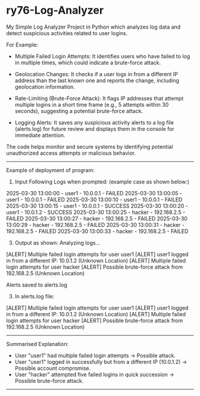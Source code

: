 # ry76-Log-Analyzer

My Simple Log Analyzer Project in Python which analyzes log data and detect suspicious activities related to user logins.

For Example:

- Multiple Failed Login Attempts: It identifies users who have failed to log in multiple times, which could indicate a brute-force attack.

- Geolocation Changes: It checks if a user logs in from a different IP address than the last known one and reports the change, including geolocation information.

- Rate-Limiting (Brute-Force Attack): It flags IP addresses that attempt multiple logins in a short time frame (e.g., 5 attempts within 30 seconds), suggesting a potential brute-force attack.

- Logging Alerts: It saves any suspicious activity alerts to a log file (alerts.log) for future review and displays them in the console for immediate attention.

The code helps monitor and secure systems by identifying potential unauthorized access attempts or malicious behavior.
_________________________________________________________________________________________________________________________________________________________________________
Example of deployment of program:

1. Input Following Logs when prompted:
(example case as shown below:)

2025-03-30 13:00:00 - user1 - 10.0.0.1 - FAILED‎ 
2025-03-30 13:00:05 - user1 - 10.0.0.1 - FAILED‎ 
2025-03-30 13:00:10 - user1 - 10.0.0.1 - FAILED‎ 
2025-03-30 13:00:15 - user1 - 10.0.0.1 - SUCCESS‎ 
2025-03-30 13:00:20 - user1 - 10.0.1.2 - SUCCESS‎ 
2025-03-30 13:00:25 - hacker - 192.168.2.5 - FAILED‎ 
2025-03-30 13:00:27 - hacker - 192.168.2.5 - FAILED‎ 
2025-03-30 13:00:29 - hacker - 192.168.2.5 - FAILED‎ 
2025-03-30 13:00:31 - hacker - 192.168.2.5 - FAILED‎ 
2025-03-30 13:00:33 - hacker - 192.168.2.5 - FAILED‎ 


3. Output as shown:
Analyzing logs...


[ALERT] Multiple failed login attempts for user user1
[ALERT] user1 logged in from a different IP: 10.0.1.2 (Unknown Location)
[ALERT] Multiple failed login attempts for user hacker
[ALERT] Possible brute-force attack from 192.168.2.5 (Unknown Location)

Alerts saved to alerts.log


3. In alerts.log file:
   
[ALERT] Multiple failed login attempts for user user1
[ALERT] user1 logged in from a different IP: 10.0.1.2 (Unknown Location)
[ALERT] Multiple failed login attempts for user hacker
[ALERT] Possible brute-force attack from 192.168.2.5 (Unknown Location)

______________________________________________________________________________________________________________________________________________________________________________
Summarised Explanation:
- User "user1" had multiple failed login attempts → Possible attack.
- User "user1" logged in successfully but from a different IP (10.0.1.2) → Possible account compromise.
- User "hacker" attempted five failed logins in quick succession → Possible brute-force attack.
______________________________________________________________________________________________________________________________________________________________________________
